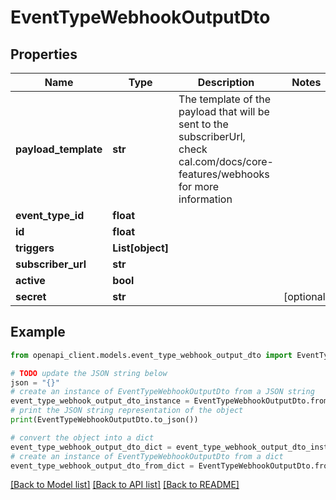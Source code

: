 # EventTypeWebhookOutputDto


## Properties

Name | Type | Description | Notes
------------ | ------------- | ------------- | -------------
**payload_template** | **str** | The template of the payload that will be sent to the subscriberUrl, check cal.com/docs/core-features/webhooks for more information | 
**event_type_id** | **float** |  | 
**id** | **float** |  | 
**triggers** | **List[object]** |  | 
**subscriber_url** | **str** |  | 
**active** | **bool** |  | 
**secret** | **str** |  | [optional] 

## Example

```python
from openapi_client.models.event_type_webhook_output_dto import EventTypeWebhookOutputDto

# TODO update the JSON string below
json = "{}"
# create an instance of EventTypeWebhookOutputDto from a JSON string
event_type_webhook_output_dto_instance = EventTypeWebhookOutputDto.from_json(json)
# print the JSON string representation of the object
print(EventTypeWebhookOutputDto.to_json())

# convert the object into a dict
event_type_webhook_output_dto_dict = event_type_webhook_output_dto_instance.to_dict()
# create an instance of EventTypeWebhookOutputDto from a dict
event_type_webhook_output_dto_from_dict = EventTypeWebhookOutputDto.from_dict(event_type_webhook_output_dto_dict)
```
[[Back to Model list]](../README.md#documentation-for-models) [[Back to API list]](../README.md#documentation-for-api-endpoints) [[Back to README]](../README.md)


